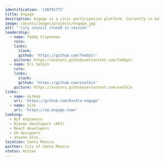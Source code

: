 ```yaml
---
identification: '138791772'
title: Engage
description: Engage is a civic participation platform. Currently in beta, Engage makes it easier for residents of Santa Monica, CA to offer their feedback on policy issues that City Council is considering. Engage aims to increase access for community stakeholders who are unable to attend public meetings or may otherwise feel unheard by their local government.
image: /assets/images/projects/engage.jpg
alt: "'city council closed in session'"
leadership:
  - name: Teddy Cripeneau
    role:
    links:
      slack:
      github: 'https://github.com/TeddyCr'
    picture: https://avatars.githubusercontent.com/TeddyCr
  - name: Eli Selkin
    role:
    links:
      slack:
      github: 'https://github.com/eselkin'
    picture: https://avatars.githubusercontent.com/eselkin
links:
  - name: GitHub
    url: 'https://github.com/hackla-engage'
  - name: Site
    url: 'https://sm.engage.town'
looking:
  - NLP engineers
  - Django developers (API)
  - React developers
  - UX designers
  - anyone else...
location: Santa Monica
partner: City of Santa Monica
status: Active
---
```

